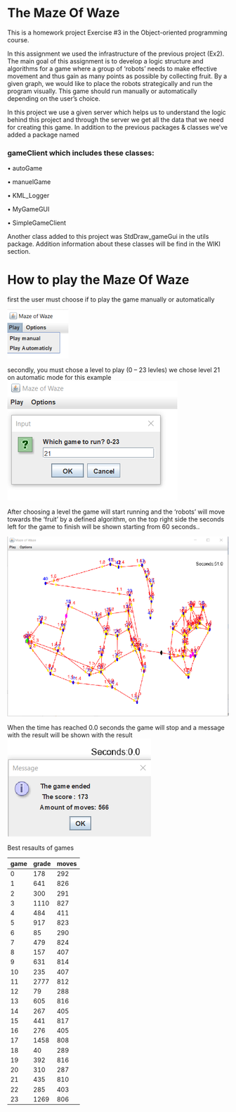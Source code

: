 # The Maze Of Waze
This is a homework project Exercise #3 in the Object-oriented programming course.

In this assignment we used the infrastructure of the previous project (Ex2).
The main goal of this assignment is to develop a logic structure and algorithms for a game where a group of ‘robots’ needs to make effective movement and thus gain as many points as possible by collecting fruit.
By a given graph, we would like to place the robots strategically and run the program visually. This game should run manually or automatically depending on the user’s choice.

In this project we use a given server which helps us to understand the logic behind this project and through the server we get all the data that we need for creating this game.
In addition to the previous packages & classes we’ve added a package named 

### gameClient which includes these classes:

•	autoGame

•	manuelGame

•	KML_Logger

•	MyGameGUI

•	SimpleGameClient


Another class added to this project was StdDraw_gameGui in the utils package.
Addition information about these classes will be find in the WIKI section.

# How to play the Maze Of Waze

first the user must choose if to play the game manually or automatically

![alt text](https://github.com/VadimKachevski/OOP_Ex3/blob/master/images/manuel%20or%20auto.png)

secondly, you must chose a level to play (0 – 23 levles) we chose level 21 on automatic mode for this example
![alt text](https://github.com/VadimKachevski/OOP_Ex3/blob/master/images/choose%20level.png)




After choosing a level the game will start running and the ‘robots’ will move towards the ‘fruit’
by a defined algorithm, on the top right side the seconds left for the game to finish will 
be shown starting from 60 seconds..

![alt text](https://github.com/VadimKachevski/OOP_Ex3/blob/master/images/game%20palying.png)




When the time has reached 0.0 seconds the game will stop and a message with the result will be shown with the result
![alt text](https://github.com/VadimKachevski/OOP_Ex3/blob/master/images/game%20end.png)


Best resaults of games

|game	|grade		|moves|
|---|---|---|
|0		|178		|292  |
|1		|641		|826  |
|2		|300		|291  |
|3		|1110		|827  |
|4		|484		|411  |
|5		|917		|823  |
|6		|85			|290  |
|7		|479		|824  |
|8		|157		|407  |
|9		|631		|814  |
|10		|235		|407  |
|11		|2777		|812  |
|12		|79			|288  |
|13		|605		|816  |
|14		|267		|405  |
|15		|441		|817  |
|16		|276		|405  |
|17		|1458		|808  |
|18		|40			|289  |
|19		|392		|816  |
|20		|310		|287  |
|21		|435		|810  |
|22		|285		|403  |
|23		|1269		|806  |














